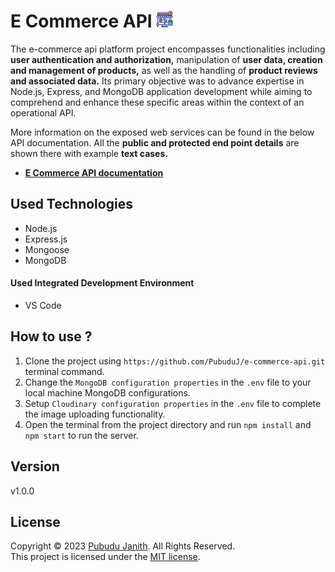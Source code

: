 # E Commerce API <img src="assets/logo.png" alt="drawing" width="27px"/>


The e-commerce api platform project encompasses functionalities including **user authentication and authorization,** 
manipulation of **user data, creation and management of products,** as well as the handling of **product reviews and associated data.** 
Its primary objective was to advance expertise in Node.js, Express, and MongoDB application development while aiming to comprehend 
and enhance these specific areas within the context of an operational API.

More information on the exposed web services can be found in the below API documentation.
All the **public and protected end point details** are shown there with example **text cases.**

- [**E Commerce API documentation**](https://documenter.getpostman.com/view/25306703/2s9YkraKSi)

## Used Technologies
- Node.js
- Express.js
- Mongoose
- MongoDB

#### Used Integrated Development Environment
- VS Code

## How to use ?

1. Clone the project using `https://github.com/PubuduJ/e-commerce-api.git` terminal command.
2. Change the `MongoDB configuration properties` in the `.env` file to your local machine MongoDB configurations.
3. Setup `Cloudinary configuration properties` in the `.env` file to complete the image uploading functionality.
4. Open the terminal from the project directory and run `npm install` and `npm start` to run the server.

## Version
v1.0.0

## License
Copyright &copy; 2023 [Pubudu Janith](https://www.linkedin.com/in/pubudujanith/). All Rights Reserved.<br>
This project is licensed under the [MIT license](LICENSE.txt).
